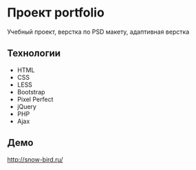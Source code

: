 # Проект portfolio
Учебный проект, верстка по PSD макету, адаптивная верстка
## Технологии
* HTML
* CSS
* LESS
* Bootstrap
* Pixel Perfect
* jQuery
* PHP
* Ajax
## Демо
<http://snow-bird.ru/>
